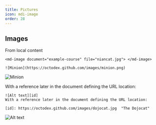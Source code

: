 ```yaml
---
title: Pictures
icon: mdi-image
order: 28
---
```

## Images

From local content
```
<md-image document="example-course" file="niancat.jpg"> </md-image>
```

<md-image document="example-course" file="niancat.jpg"> </md-image>

```
![Minion](https://octodex.github.com/images/minion.png)
```
![Minion](https://octodex.github.com/images/minion.png)


With a reference later in the document defining the URL location:
```
![Alt text][id]
With a reference later in the document defining the URL location:

[id]: https://octodex.github.com/images/dojocat.jpg  "The Dojocat"
```

![Alt text][id]

[id]: https://octodex.github.com/images/dojocat.jpg  "The Dojocat"

